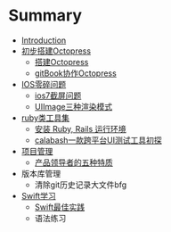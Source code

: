 # Summary

* [Introduction](README.md)
* [初步搭建Octopress](chapter1.md)
   * [搭建Octopress](2014-06-09-chu-bu-da-jian-octopress.md)
   * [gitBook协作Octopress](2015-08-11-ru-he-shi-yong-gitbookxie-zuo-octopresstong-shi-wan-cheng-bo-ke-he-shu-ji.md)
* [IOS零碎问题](iosling_sui_wen_ti.md)
   * [ios7截屏问题](2014-06-10-ios7jie-ping-wen-ti.markdown)
   * [UIImage三种渲染模式](2015-11-26-uiimagede-xuan-ran-mo-shi.md)
* [ruby类工具集](rubylei_gong_ju_ji.md)
   * [安装 Ruby, Rails 运行环境](2015-01-21-rubygemsxue-xi.md)
   * [calabash一款跨平台UI测试工具初探](2015-10-06-calabash[?]-kuan-kua-ping-tai-uice-shi-gong-ju-chu-tan.markdown)
* [项目管理](xue_xi_guan_li.md)
   * [产品领导者的五种特质](2015-11-27-chan-pin-ling-dao-zhe-de-wu-chong-te-zhi.markdown)
* 版本库管理
   * 清除git历史记录大文件bfg
* [Swift学习](swiftxue_xi.md)
   * [Swift最佳实践](2015-09-29-zhuan-swiftzui-jia-shi-jian.markdown)
   * 语法练习

